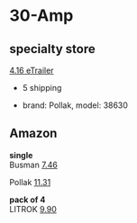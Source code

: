 # 30-Amp

## specialty store

[4.16 eTrailer](https://www.etrailer.com/Accessories-and-Parts/Pollak/38630.html)
+ 5 shipping
- brand: Pollak, model: 38630

## Amazon
**single**  
Busman
[7.46](https://www.amazon.com/Bussmann-CBC-30B-Circuit-Automotive-Terminals/dp/B001PYQVMG)

Pollak
[11.31](https://www.amazon.com/Circuit-Breaker-Degree-Bracket-Metal/dp/B07RM6QK4M)

**pack of 4**  
LITROK
[9.90](https://www.amazon.com/DC-12V-Automatic-Circuit-Protector/dp/B0981RCRFK)
